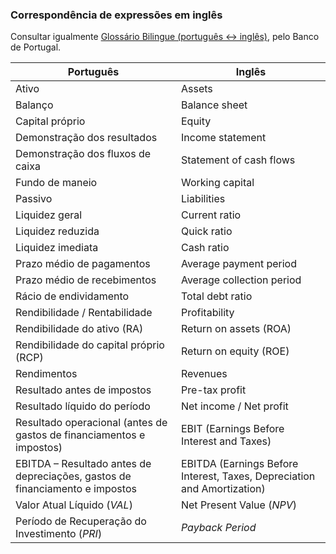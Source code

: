 ### Correspondência de expressões em inglês

Consultar igualmente [Glossário Bilingue (português ↔ inglês)](https://www.bportugal.pt/glossario-bilingue/a), pelo Banco de Portugal.

| **Português**            | **Inglês**                                    |
|------------------------|-------------------------------------------------|
| Ativo                  | Assets                                          |
| Balanço                | Balance sheet                                   |
| Capital próprio        | Equity                                          |
| Demonstração dos resultados     | Income statement                       |
| Demonstração dos fluxos de caixa     | Statement of cash flows           |
| Fundo de maneio                     | Working capital                    |
| Passivo                | Liabilities                                     |
| Liquidez geral         | Current ratio                                   |
| Liquidez reduzida      | Quick ratio                                     |
| Liquidez imediata      | Cash ratio                                      |
| Prazo médio de pagamentos     | Average payment period                   |
| Prazo médio de recebimentos   | Average collection period                |
| Rácio de endividamento        | Total debt ratio                         |
| Rendibilidade / Rentabilidade | Profitability                            |
| Rendibilidade do ativo (RA)     | Return on assets (ROA)                 |
| Rendibilidade do capital próprio (RCP)    | Return on equity (ROE)       |
| Rendimentos            | Revenues                                        |
| Resultado antes de impostos  | Pre-tax profit                            |
| Resultado líquido do período      | Net income / Net profit              |
| Resultado operacional (antes de gastos de financiamentos e impostos)     | EBIT (Earnings Before Interest and Taxes)                               |
| EBITDA – Resultado antes de depreciações, gastos de financiamento e impostos | EBITDA (Earnings Before Interest, Taxes, Depreciation and Amortization) |
| Valor Atual Líquido ($VAL$)        | Net Present Value ($NPV$)                         |
| Período de Recuperação do Investimento (*PRI*)        | *Payback Period*                         |